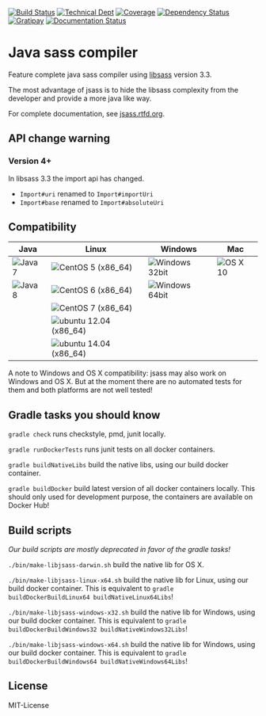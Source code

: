[![Build Status](https://img.shields.io/travis/bit3/jsass/master.svg?style=flat-square)](https://travis-ci.org/bit3/jsass)
[![Technical Dept](https://img.shields.io/sonar/http/sonarhub.io/io.bit3:jsass/tech_debt.svg?style=flat-square)](http://sonarhub.io/overview/debt?id=io.bit3%3Ajsass)
[![Coverage](https://img.shields.io/sonar/http/sonarhub.io/io.bit3:jsass/coverage.svg?style=flat-square)](http://sonarhub.io/overview/coverage?id=io.bit3%3Ajsass)
[![Dependency Status](https://www.versioneye.com/user/projects/56c9f52c18b2710403dfd158/badge.svg?style=flat-square)](https://www.versioneye.com/user/projects/56c9f52c18b2710403dfd158)
[![Gratipay](https://img.shields.io/gratipay/bit3.svg?style=flat-square)](https://gratipay.com/bit3/)
[![Documentation Status](https://readthedocs.org/projects/jsass/badge/?version=latest)](https://readthedocs.org/projects/jsass/?badge=latest)

Java sass compiler
==================

Feature complete java sass compiler using [libsass][libsass] version 3.3.

The most advantage of jsass is to hide the libsass complexity from the developer and provide a more java like way.

For complete documentation, see [jsass.rtfd.org][jsass-docs].

[libsass]: https://github.com/sass/libsass
[jsass-docs]: http://jsass.rtfd.org/

API change warning
------------------

### Version 4+

In libsass 3.3 the import api has changed.

- `Import#uri` renamed to `Import#importUri`
- `Import#base` renamed to `Import#absoluteUri`

Compatibility
-------------

| Java             | Linux                                 | Windows                     | Mac               |
| ---------------- | ------------------------------------- | --------------------------- | ----------------- |
| ![Java 7][java7] | ![CentOS 5 (x86_64)][centos5]         | ![Windows 32bit][windows32] | ![OS X 10][osx10] | 
| ![Java 8][java8] | ![CentOS 6 (x86_64)][centos6]         | ![Windows 64bit][windows64] |                   |
|                  | ![CentOS 7 (x86_64)][centos7]         |                             |                   |
|                  | ![ubuntu 12.04 (x86_64)][ubuntu12.04] |                             |                   |
|                  | ![ubuntu 14.04 (x86_64)][ubuntu14.04] |                             |                   |

A note to Windows and OS X compatibility: jsass may also work on Windows and OS X.
But at the moment there are no automated tests for them and both platforms are not well tested!

[java7]: https://img.shields.io/badge/Java-7-red.svg?style=flat-square
[java8]: https://img.shields.io/badge/Java-8-green.svg?style=flat-square

[centos5]: https://img.shields.io/badge/CentOS-5%20%28x86_64%29-green.svg?style=flat-square
[centos6]: https://img.shields.io/badge/CentOS-6%20%28x86_64%29-green.svg?style=flat-square
[centos7]: https://img.shields.io/badge/CentOS-7%20%28x86_64%29-green.svg?style=flat-square
[ubuntu12.04]: https://img.shields.io/badge/ubuntu-12.04%20%28x86_64%29-green.svg?style=flat-square
[ubuntu14.04]: https://img.shields.io/badge/ubuntu-14.04%20%28x86_64%29-green.svg?style=flat-square

[windows32]: https://img.shields.io/badge/Windows-32bit_(broken)-red.svg?style=flat-square
[windows64]: https://img.shields.io/badge/Windows-64bit-yellow.svg?style=flat-square

[osx10]: https://img.shields.io/badge/OS%20X-10-yellow.svg?style=flat-square

Gradle tasks you should know
----------------------------

`gradle check` runs checkstyle, pmd, junit locally.

`gradle runDockerTests` runs junit tests on all docker containers.

`gradle buildNativeLibs` build the native libs, using our build docker container.

`gradle buildDocker` build latest version of all docker containers locally. This should only used for development purpose, the containers are available on Docker Hub!
 
Build scripts
-------------

*Our build scripts are mostly deprecated in favor of the gradle tasks!*

`./bin/make-libjsass-darwin.sh` build the native lib for OS X.
 
`./bin/make-libjsass-linux-x64.sh` build the native lib for Linux, using our build docker container. This is equivalent to `gradle buildDockerBuildLinux64 buildNativeLinux64Libs`!
 
`./bin/make-libjsass-windows-x32.sh` build the native lib for Windows, using our build docker container. This is equivalent to `gradle buildDockerBuildWindows32 buildNativeWindows32Libs`!
 
`./bin/make-libjsass-windows-x64.sh` build the native lib for Windows, using our build docker container. This is equivalent to `gradle buildDockerBuildWindows64 buildNativeWindows64Libs`!
 
License
-------

MIT-License
